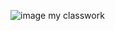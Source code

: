 ![image](https://github.com/user-attachments/assets/14fdf567-b2d4-416b-ab37-0d890a297089)
my classwork
